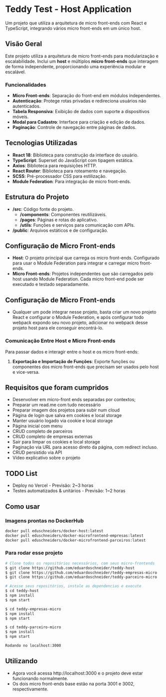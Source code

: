 # Teddy Test - Host Application

Um projeto que utiliza a arquitetura de micro front-ends com React e TypeScript, integrando vários micro front-ends em um único host.

## Visão Geral

Este projeto utiliza a arquitetura de micro front-ends para modularização e escalabilidade. Inclui um **host** e múltiplos **micro front-ends** que interagem de forma independente, proporcionando uma experiência modular e escalável.

### Funcionalidades

- **Micro Front-ends**: Separação do front-end em módulos independentes.
- **Autenticação**: Protege rotas privadas e redireciona usuários não autenticados.
- **Tabela Responsiva**: Exibição de dados com suporte a dispositivos móveis.
- **Modal para Cadastro**: Interface para criação e edição de dados.
- **Paginação**: Controle de navegação entre páginas de dados.

## Tecnologias Utilizadas

- **React 18**: Biblioteca para construção da interface do usuário.
- **TypeScript**: Superset do JavaScript com tipagem estática.
- **Axios**: Biblioteca para requisições HTTP.
- **React Router**: Biblioteca para roteamento e navegação.
- **SCSS**: Pré-processador CSS para estilização.
- **Module Federation**: Para integração de micro front-ends.

## Estrutura do Projeto

- **/src**: Código fonte do projeto.
  - **/components**: Componentes reutilizáveis.
  - **/pages**: Páginas e rotas do aplicativo.
  - **/utils**: Funções e serviços para comunicação com APIs.
- **/public**: Arquivos estáticos e de configuração.

## Configuração de Micro Front-ends

- **Host**: O projeto principal que carrega os micro front-ends. Configurado para usar o Module Federation para integrar e carregar micro front-ends.
- **Micro Front-ends**: Projetos independentes que são carregados pelo host usando Module Federation. Cada micro front-end pode ser executado e testado separadamente.

## Configuração de Micro Front-ends
- Qualquer um pode integrar nesse projeto, basta criar um novo projeto React e configurar o Module Federation, e após configurar todo webpack expondo seu novo projeto, adicionar no webpack desse projeto host para ele conseguir encontrá-lo.

### Comunicação Entre Host e Micro Front-ends

Para passar dados e interagir entre o host e os micro front-ends:

1. **Exportação e Importação de Funções**: Exporte funções ou componentes dos micro front-ends que precisam ser usados pelo host e vice-versa.

## Requisitos que foram cumpridos

* Desenvolver em micro-front ends separadas por contextos;
* Preparar um read.me com tudo necessário
* Preparar imagem dos projetos para subir num cloud
* Página de login que salva em cookies e local storage
* Manter usuário logado via cookie e local storage
* Página inicial com menu
* CRUD completo de parceiros
* CRUD completo de empresas externas
* Sair para limpar os cookies e local storage
* Paginação via URL para acesso direto da página, com redirect incluso.
* CRUD persistido via API
* Vídeo explicativo sobre o projeto

## TODO List
* Deploy no Vercel - Previsão: 2~3 horas
* Testes automatizados & unitários - Previsão: 1~2 horas

## Como usar

### Imagens prontas no DockerHub
```bash
docker pull eduschneiders/docker-host:latest
docker pull eduschneiders/docker-microfrontend-empresas:latest
docker pull eduschneiders/docker-microfrontend-parceiros:latest
```

### Para rodar esse projeto
```bash
# Clone todos os repositórios necessários, com seus micro-frontends
$ git clone https://github.com/eduardoschneider/teddy-host
$ git clone https://github.com/eduardoschneider/teddy-empresas-micro
$ git clone https://github.com/eduardoschneider/teddy-parceiro-micro

# Acesse seus repositórios, instale as dependencias e execute
$ cd teddy-host
$ npm install
$ npm start

$ cd teddy-empresas-micro
$ npm install
$ npm start

$ cd teddy-parceiro-micro
$ npm install
$ npm start

Rodando no localhost:3000

```
## Utilizando
- Agora você acessa http://localhost:3000 e o projeto deve estar funcionando normalmente.
- Os dois micro front-ends base estão na porta 3001 e 3002, respectivamente.
